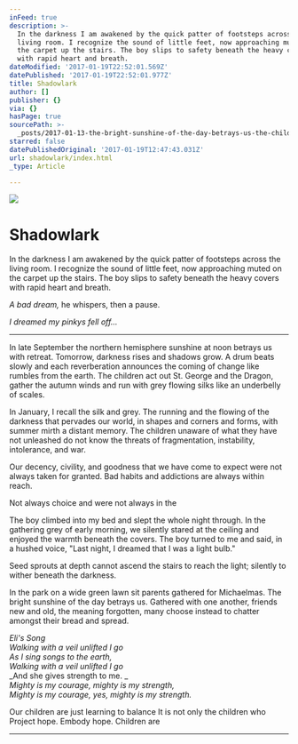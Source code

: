 ```yaml
---
inFeed: true
description: >-
  In the darkness I am awakened by the quick patter of footsteps across the
  living room. I recognize the sound of little feet, now approaching muted on
  the carpet up the stairs. The boy slips to safety beneath the heavy covers
  with rapid heart and breath.
dateModified: '2017-01-19T22:52:01.569Z'
datePublished: '2017-01-19T22:52:01.977Z'
title: Shadowlark
author: []
publisher: {}
via: {}
hasPage: true
sourcePath: >-
  _posts/2017-01-13-the-bright-sunshine-of-the-day-betrays-us-the-children-act.md
starred: false
datePublishedOriginal: '2017-01-19T12:47:43.031Z'
url: shadowlark/index.html
_type: Article

---
```

![](https://the-grid-user-content.s3-us-west-2.amazonaws.com/16b46ffe-07cb-4652-94fa-9fba3d3b5327.jpg)

# Shadowlark

In the darkness I am awakened by the quick patter of footsteps across the living room. I recognize the sound of little feet, now approaching muted on the carpet up the stairs. The boy slips to safety beneath the heavy covers with rapid heart and breath.

_A bad dream,_ he whispers, then a pause.

_I dreamed my pinkys fell off..._

---

In late September the northern hemisphere sunshine at noon betrays us with retreat. Tomorrow, darkness rises and shadows grow. A drum beats slowly and each reverberation announces the coming of change like rumbles from the earth. The children act out St. George and the Dragon, gather the autumn winds and run with grey flowing silks like an underbelly of scales.

In January, I recall the silk and grey. The running and the flowing of the darkness that pervades our world, in shapes and corners and forms, with summer mirth a distant memory. The children unaware of what they have not unleashed do not know the threats of fragmentation, instability, intolerance, and war.

Our decency, civility, and goodness that we have come to expect were not always taken for granted. Bad habits and addictions are always within reach.

Not always choice and were not always in the

The boy climbed into my bed and slept the whole night through. In the gathering grey of early morning, we silently stared at the ceiling and enjoyed the warmth beneath the covers. The boy turned to me and said, in a hushed voice, "Last night, I dreamed that I was a light bulb."

Seed sprouts at depth cannot ascend the stairs to reach the light; silently to wither beneath the darkness.

In the park on a wide green lawn sit parents gathered for Michaelmas. The bright sunshine of the day betrays us. Gathered with one another, friends new and old, the meaning forgotten, many choose instead to chatter amongst their bread and spread.

_Eli's Song_  
_Walking with a veil unlifted I go_  
_As I sing songs to the earth,_  
_Walking with a veil unlifted I go_  
_And she gives strength to me. _  
_Mighty is my courage, mighty is my strength,_  
_Mighty is my courage, yes, mighty is my strength._

Our children are just learning to balance It is not only the children who Project hope. Embody hope. Children are

---